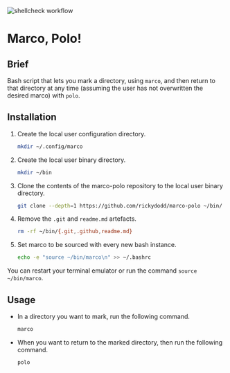 ![shellcheck workflow](https://github.com/rickydodd-tools/marco-polo/actions/workflows/push-actions.yml/badge.svg)

# Marco, Polo!
## Brief
Bash script that lets you mark a directory, using `marco`, and then return to that directory at any time (assuming the user has not overwritten the desired marco) with `polo`.

## Installation
1. Create the local user configuration directory.
   ```bash
   mkdir ~/.config/marco
   ```

2. Create the local user binary directory.
   ```bash
   mkdir ~/bin
   ```

3. Clone the contents of the marco-polo repository to the local user binary directory.
   ```bash
   git clone --depth=1 https://github.com/rickydodd/marco-polo ~/bin/
   ```

4. Remove the `.git` and `readme.md` artefacts.
   ```bash
   rm -rf ~/bin/{.git,.github,readme.md}
   ```

5. Set marco to be sourced with every new bash instance.
   ```bash
   echo -e "source ~/bin/marco\n" >> ~/.bashrc
   ```

You can restart your terminal emulator or run the command `source ~/bin/marco`.

## Usage
- In a directory you want to mark, run the following command.
  ```bash
  marco
  ```
- When you want to return to the marked directory, then run the following command.
  ```bash
  polo
  ```
